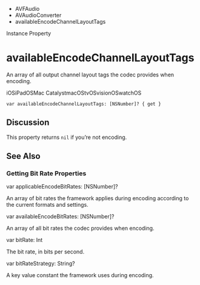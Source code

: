 

- AVFAudio
- AVAudioConverter
-  availableEncodeChannelLayoutTags 

Instance Property

# availableEncodeChannelLayoutTags

An array of all output channel layout tags the codec provides when encoding.

iOSiPadOSMac CatalystmacOStvOSvisionOSwatchOS

``` source
var availableEncodeChannelLayoutTags: [NSNumber]? { get }
```

## Discussion

This property returns `nil` if you’re not encoding.

## See Also

### Getting Bit Rate Properties

var applicableEncodeBitRates: [NSNumber]?

An array of bit rates the framework applies during encoding according to the current formats and settings.

var availableEncodeBitRates: [NSNumber]?

An array of all bit rates the codec provides when encoding.

var bitRate: Int

The bit rate, in bits per second.

var bitRateStrategy: String?

A key value constant the framework uses during encoding.

